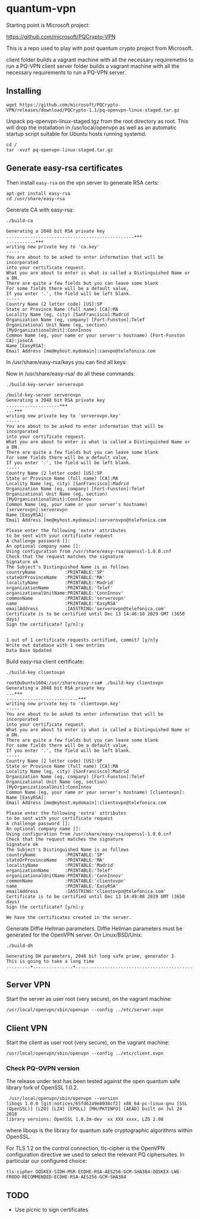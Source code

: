 # quantum-vpn

Starting point is Microsoft project:

https://github.com/microsoft/PQCrypto-VPN

This is a repo used to play with post quantum crypto project from Microsoft.

client folder builds a vagrant machine with all the necessary requiremetns to run a PQ-VPN client
server folder builds a vagrant machine with all the necessary requirements to run a PQ-VPN server.

## Installing

```
wget https://github.com/microsoft/PQCrypto-VPN/releases/download/PQCrypto-1.1/pq-openvpn-linux-staged.tar.gz
```

Unpack pq-openvpn-linux-staged.tgz from the root directory as root. This will drop the installation in /usr/local/openvpn as well as an automatic startup script suitable for Ubuntu hosts running systemd.

```
cd /
tar -xvzf pq-openvpn-linux-staged.tar.gz
```
## Generate easy-rsa certificates

Then install `easy-rsa` on the vpn server to generate RSA certs:

```
apt-get install easy-rsa
cd /usr/share/easy-rsa
```

Generate CA with easy-rsa:


```
./build-ca 

Generating a 2048 bit RSA private key
................................................+++
...........+++
writing new private key to 'ca.key'
-----
You are about to be asked to enter information that will be incorporated
into your certificate request.
What you are about to enter is what is called a Distinguished Name or a DN.
There are quite a few fields but you can leave some blank
For some fields there will be a default value,
If you enter '.', the field will be left blank.
-----
Country Name (2 letter code) [US]:SP
State or Province Name (full name) [CA]:MA
Locality Name (eg, city) [SanFrancisco]:Madrid
Organization Name (eg, company) [Fort-Funston]:Telef
Organizational Unit Name (eg, section) [MyOrganizationalUnit]:ConnInnov
Common Name (eg, your name or your server's hostname) [Fort-Funston CA]:joseCA
Name [EasyRSA]:
Email Address [me@myhost.mydomain]:caovpn@telefonica.com
```

In /usr/share/easy-rsa/keys you can find all keys:

Now in /usr/share/easy-rsa/ do all these commands:

```
./build-key-server serverovpn

/build-key-server serverovpn
Generating a 2048 bit RSA private key
....................+++
...+++
writing new private key to 'serverovpn.key'
-----
You are about to be asked to enter information that will be incorporated
into your certificate request.
What you are about to enter is what is called a Distinguished Name or a DN.
There are quite a few fields but you can leave some blank
For some fields there will be a default value,
If you enter '.', the field will be left blank.
-----
Country Name (2 letter code) [US]:SP
State or Province Name (full name) [CA]:MA
Locality Name (eg, city) [SanFrancisco]:Madrid
Organization Name (eg, company) [Fort-Funston]:Telef
Organizational Unit Name (eg, section) [MyOrganizationalUnit]:ConnInnov
Common Name (eg, your name or your server's hostname) [serverovpn]:serverovpn
Name [EasyRSA]:
Email Address [me@myhost.mydomain]:serverovpn@telefonica.com

Please enter the following 'extra' attributes
to be sent with your certificate request
A challenge password []:
An optional company name []:
Using configuration from /usr/share/easy-rsa/openssl-1.0.0.cnf
Check that the request matches the signature
Signature ok
The Subject's Distinguished Name is as follows
countryName           :PRINTABLE:'SP'
stateOrProvinceName   :PRINTABLE:'MA'
localityName          :PRINTABLE:'Madrid'
organizationName      :PRINTABLE:'Telef'
organizationalUnitName:PRINTABLE:'ConnInnov'
commonName            :PRINTABLE:'serverovpn'
name                  :PRINTABLE:'EasyRSA'
emailAddress          :IA5STRING:'serverovpn@telefonica.com'
Certificate is to be certified until Dec 13 14:46:10 2029 GMT (3650 days)
Sign the certificate? [y/n]:y


1 out of 1 certificate requests certified, commit? [y/n]y
Write out database with 1 new entries
Data Base Updated
```

Build easy-rsa client certificate:

```
./build-key clientovpn

root@ubuntu1604:/usr/share/easy-rsa# ./build-key clientovpn
Generating a 2048 bit RSA private key
...+++
...........................+++
writing new private key to 'clientovpn.key'
-----
You are about to be asked to enter information that will be incorporated
into your certificate request.
What you are about to enter is what is called a Distinguished Name or a DN.
There are quite a few fields but you can leave some blank
For some fields there will be a default value,
If you enter '.', the field will be left blank.
-----
Country Name (2 letter code) [US]:SP
State or Province Name (full name) [CA]:MA
Locality Name (eg, city) [SanFrancisco]:Madrid
Organization Name (eg, company) [Fort-Funston]:Telef
Organizational Unit Name (eg, section) [MyOrganizationalUnit]:ConnInnov
Common Name (eg, your name or your server's hostname) [clientovpn]:
Name [EasyRSA]:
Email Address [me@myhost.mydomain]:clientovpn@telefonica.com

Please enter the following 'extra' attributes
to be sent with your certificate request
A challenge password []:
An optional company name []:
Using configuration from /usr/share/easy-rsa/openssl-1.0.0.cnf
Check that the request matches the signature
Signature ok
The Subject's Distinguished Name is as follows
countryName           :PRINTABLE:'SP'
stateOrProvinceName   :PRINTABLE:'MA'
localityName          :PRINTABLE:'Madrid'
organizationName      :PRINTABLE:'Telef'
organizationalUnitName:PRINTABLE:'ConnInnov'
commonName            :PRINTABLE:'clientovpn'
name                  :PRINTABLE:'EasyRSA'
emailAddress          :IA5STRING:'clientovpn@telefonica.com'
Certificate is to be certified until Dec 13 14:49:08 2029 GMT (3650 days)
Sign the certificate? [y/n]:y

We have the certificates created in the server.
```

Generate Diffie Hellman parameters. Diffie Hellman parameters must be generated for the OpenVPN server. On Linux/BSD/Unix:

```
./build-dh 

Generating DH parameters, 2048 bit long safe prime, generator 2
This is going to take a long time
.........+...............+..........................................................+...
```

## Server VPN

Start the server as user root (very secure), on the vagrant machine:

```
/usr/local/openvpn/sbin/openvpn --config ../etc/server.ovpn
```

## Client VPN
Start the client as user root (very secure), on the vagrant machine:

```
/usr/local/openvpn/sbin/openvpn --config ../etc/client.ovpn
```

### Check PQ-OVPN version


The release under test has been tested against the open quantum safe library fork of OpenSSL 1.0.2. 

```
 /usr/local/openvpn/sbin/openvpn --version
liboqs 1.0.0 [git:notices/65fd62a9e8038cf2] x86_64-pc-linux-gnu [SSL (OpenSSL)] [LZO] [LZ4] [EPOLL] [MH/PKTINFO] [AEAD] built on Jul 24 2018
library versions: OpenSSL 1.0.2m-dev  xx XXX xxxx, LZO 2.08
```
where liboqs is the library for quantum safe cryptographic algorithms within OpenSSL.

For TLS 1.2 on the control connection, tls-cipher is the OpenVPN configuration directive we used to select the relevant PQ ciphersuites. In particular our configured choice:

```
tls-cipher OQSKEX-SIDH-MSR-ECDHE-RSA-AES256-GCM-SHA384:OQSKEX-LWE-FRODO-RECOMMENDED-ECDHE-RSA-AES256-GCM-SHA384
```


## TODO

- Use picnic to sign certificates

